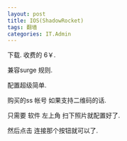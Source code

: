 ```yaml
---
layout: post
title: IOS(ShadowRocket)
tags: 翻墙
categories: IT.Admin
---
```




下载. 收费的 6￥.


兼容surge 规则.

配置超级简单.


购买的ss 帐号 如果支持二维码的话.

只需要 软件 左上角 扫下照片就配置好了.




然后点击 连接那个按钮就可以了.


